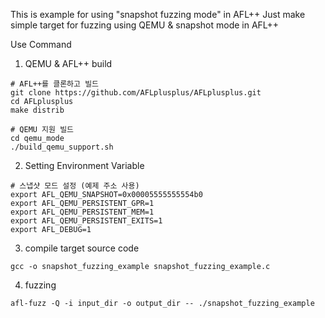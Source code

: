 This is example for using "snapshot fuzzing mode" in AFL++
Just make simple target for fuzzing using QEMU & snapshot mode in AFL++

Use Command

1. QEMU & AFL++ build

```
# AFL++를 클론하고 빌드
git clone https://github.com/AFLplusplus/AFLplusplus.git
cd AFLplusplus
make distrib

# QEMU 지원 빌드
cd qemu_mode
./build_qemu_support.sh

```

2. Setting Environment Variable

```
# 스냅샷 모드 설정 (예제 주소 사용)
export AFL_QEMU_SNAPSHOT=0x00005555555554b0
export AFL_QEMU_PERSISTENT_GPR=1
export AFL_QEMU_PERSISTENT_MEM=1
export AFL_QEMU_PERSISTENT_EXITS=1
export AFL_DEBUG=1

```

3. compile target source code
```
gcc -o snapshot_fuzzing_example snapshot_fuzzing_example.c

```

4. fuzzing
```
afl-fuzz -Q -i input_dir -o output_dir -- ./snapshot_fuzzing_example
```